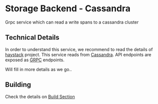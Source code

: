 # Storage Backend - Cassandra


Grpc service which can read a write spans to a cassandra cluster 

## Technical Details

In order to understand this service, we recommend to read the details of [haystack](https://github.com/ExpediaDotCom/haystack) project. 
This service reads from [Cassandra](http://cassandra.apache.org/). API endpoints are exposed as [GRPC](https://grpc.io/) endpoints. 

Will fill in more details as we go..

## Building

Check the details on [Build Section](../README.md)
